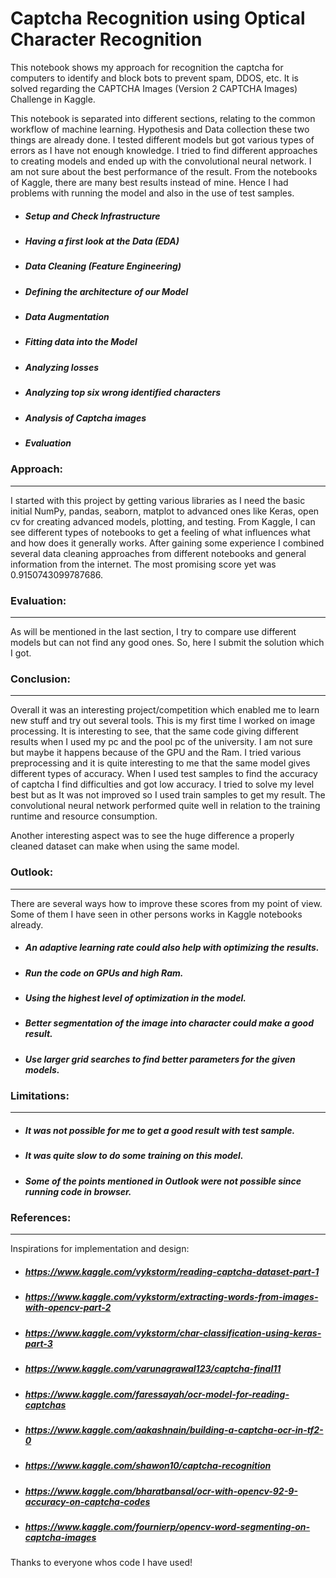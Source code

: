 # Captcha Recognition using Optical Character Recognition 
This notebook shows my approach for recognition the captcha for computers to identify and block bots to prevent spam, DDOS, etc. It is solved regarding the CAPTCHA Images (Version 2 CAPTCHA Images) Challenge in Kaggle.

This notebook is separated into different sections, relating to the common workflow of machine learning. Hypothesis and Data collection these two things are already done. I tested different models but got various types of errors as I have not enough knowledge. I tried to find different approaches to creating models and ended up with the convolutional neural network. I am not sure about the best performance of the result. From the notebooks of Kaggle, there are many best results instead of mine. Hence I had problems with running the model and also in the use of test samples.

- ##### Setup and Check Infrastructure
- ##### Having a first look at the Data (EDA)
- ##### Data Cleaning (Feature Engineering)
- ##### Defining the architecture of our Model
- ##### Data Augmentation
- ##### Fitting data into the Model
- ##### Analyzing losses
- ##### Analyzing top six wrong identified characters
- ##### Analysis of Captcha images
- ##### Evaluation

### Approach:
------------
I started with this project by getting various libraries as I need the basic initial NumPy, pandas, seaborn, matplot to advanced ones like Keras, open cv for creating advanced models, plotting, and testing. From Kaggle, I can see different types of notebooks to get a feeling of what influences what and how does it generally works. After gaining some experience I combined several data cleaning approaches from different notebooks and general information from the internet. The most promising score yet was 0.9150743099787686.

### Evaluation:
------------
As will be mentioned in the last section, I try to compare use different models but can not find any good ones. So, here I submit the solution which I got.

### Conclusion:
------------
Overall it was an interesting project/competition which enabled me to learn new stuff and try out several tools. This is my first time I worked on image processing. It is interesting to see, that the same code giving different results when I used my pc and the pool pc of the university. I am not sure but maybe it happens because of the GPU and the Ram. I tried various preprocessing and it is quite interesting to me that the same model gives different types of accuracy. When I used test samples to find the accuracy of captcha I find difficulties and got low accuracy. I tried to solve my level best but as It was not improved so I used train samples to get my result. The convolutional neural network performed quite well in relation to the training runtime and resource consumption.

Another interesting aspect was to see the huge difference a properly cleaned dataset can make when using the same model.

### Outlook:
------------
There are several ways how to improve these scores from my point of view. Some of them I have seen in other persons works in Kaggle notebooks already.

- ##### An adaptive learning rate could also help with optimizing the results.
- ##### Run the code on GPUs and high Ram.
- ##### Using the highest level of optimization in the model.
- ##### Better segmentation of the image into character could make a good result.
- ##### Use larger grid searches to find better parameters for the given models.

### Limitations:
------------
- ##### It was not possible for me to get a good result with test sample.
- ##### It was quite slow to do some training on this model.
- ##### Some of the points mentioned in Outlook were not possible since running code in browser.

### References:
------------
Inspirations for implementation and design:

- ##### https://www.kaggle.com/vykstorm/reading-captcha-dataset-part-1
- ##### https://www.kaggle.com/vykstorm/extracting-words-from-images-with-opencv-part-2
- ##### https://www.kaggle.com/vykstorm/char-classification-using-keras-part-3
- ##### https://www.kaggle.com/varunagrawal123/captcha-final11
- ##### https://www.kaggle.com/faressayah/ocr-model-for-reading-captchas
- ##### https://www.kaggle.com/aakashnain/building-a-captcha-ocr-in-tf2-0
- ##### https://www.kaggle.com/shawon10/captcha-recognition
- ##### https://www.kaggle.com/bharatbansal/ocr-with-opencv-92-9-accuracy-on-captcha-codes
- ##### https://www.kaggle.com/fournierp/opencv-word-segmenting-on-captcha-images

Thanks to everyone whos code I have used!

